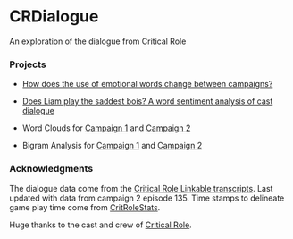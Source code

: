 
# CRDialogue

An exploration of the dialogue from Critical Role

### Projects

-   [How does the use of emotional words change between
    campaigns?](docs/spiderPlots.md)

-   [Does Liam play the saddest bois? A word sentiment analysis of cast
    dialogue](docs/sentiments.md)

-   Word Clouds for [Campaign 1](docs/wordCloudsC1.md) and [Campaign
    2](docs/wordCloudsC2.md)

-   Bigram Analysis for [Campaign 1](docs/bigramsC1.md) and [Campaign
    2](docs/bigramsC2.md)

### Acknowledgments

The dialogue data come from the [Critical Role Linkable
transcripts](https://kryogenix.org/crsearch/). Last updated with data
from campaign 2 episode 135. Time stamps to delineate game play time
come from [CritRoleStats](https://www.critrolestats.com/).

Huge thanks to the cast and crew of [Critical
Role](https://critrole.com/).
